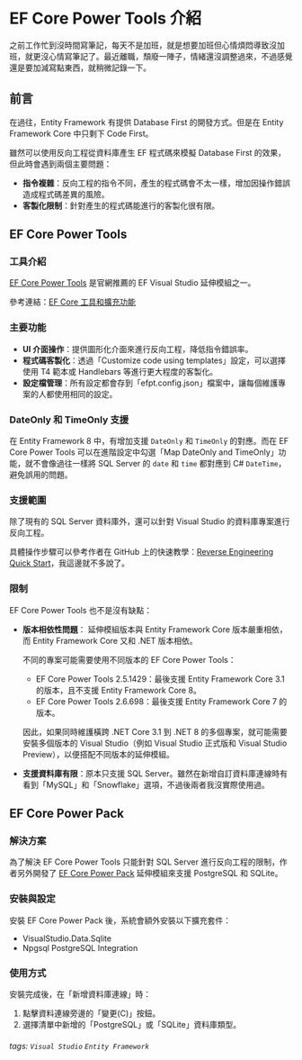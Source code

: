 # EF Core Power Tools 介紹

之前工作忙到沒時間寫筆記，每天不是加班，就是想要加班但心情煩悶導致沒加班，就更沒心情寫筆記了。最近離職，頹廢一陣子，情緒還沒調整過來，不過感覺還是要加減寫點東西，就稍微記錄一下。

## 前言

在過往，Entity Framework 有提供 Database First 的開發方式。但是在 Entity Framework Core 中只剩下 Code First。

雖然可以使用反向工程從資料庫產生 EF 程式碼來模擬 Database First 的效果，但此時會遇到兩個主要問題：
* **指令複雜**：反向工程的指令不同，產生的程式碼會不太一樣，增加因操作錯誤造成程式碼差異的風險。
* **客製化限制**：針對產生的程式碼能進行的客製化很有限。

## EF Core Power Tools

### 工具介紹

[EF Core Power Tools](https://github.com/ErikEJ/EFCorePowerTools) 是官網推薦的 EF Visual Studio 延伸模組之一。

參考連結：[EF Core 工具和擴充功能](https://learn.microsoft.com/zh-tw/ef/core/extensions/)

### 主要功能

* **UI 介面操作**：提供圖形化介面來進行反向工程，降低指令錯誤率。
* **程式碼客製化**：透過「Customize code using templates」設定，可以選擇使用 T4 範本或 Handlebars 等進行更大程度的客製化。
* **設定檔管理**：所有設定都會存到「efpt.config.json」檔案中，讓每個維護專案的人都使用相同的設定。

### DateOnly 和 TimeOnly 支援

在 Entity Framework 8 中，有增加支援 `DateOnly` 和 `TimeOnly` 的對應。而在 EF Core Power Tools 可以在進階設定中勾選「Map DateOnly and TimeOnly」功能，就不會像過往一樣將 SQL Server 的 `date` 和 `time` 都對應到 C# `DateTime`，避免誤用的問題。

### 支援範圍

除了現有的 SQL Server 資料庫外，還可以針對 Visual Studio 的資料庫專案進行反向工程。

具體操作步驟可以參考作者在 GitHub 上的快速教學：[Reverse Engineering Quick Start](https://github.com/ErikEJ/EFCorePowerTools/wiki/Reverse-Engineering-Quick-Start)，我這邊就不多說了。

### 限制

EF Core Power Tools 也不是沒有缺點：

* **版本相依性問題**：
    延伸模組版本與 Entity Framework Core 版本嚴重相依，而 Entity Framework Core 又和 .NET 版本相依。

    不同的專案可能需要使用不同版本的 EF Core Power Tools：
    * EF Core Power Tools 2.5.1429：最後支援 Entity Framework Core 3.1 的版本，且不支援 Entity Framework Core 8。
    * EF Core Power Tools 2.6.698：最後支援 Entity Framework Core 7 的版本。  

    因此，如果同時維護橫跨 .NET Core 3.1 到 .NET 8 的多個專案，就可能需要安裝多個版本的 Visual Studio（例如 Visual Studio 正式版和 Visual Studio Preview），以便搭配不同版本的延伸模組。

* **支援資料庫有限**：原本只支援 SQL Server。雖然在新增自訂資料庫連線時有看到「MySQL」和「Snowflake」選項，不過後兩者我沒實際使用過。

## EF Core Power Pack

### 解決方案

為了解決 EF Core Power Tools 只能針對 SQL Server 進行反向工程的限制，作者另外開發了 [EF Core Power Pack](https://marketplace.visualstudio.com/items?itemName=ErikEJ.EFCorePowerPack) 延伸模組來支援 PostgreSQL 和 SQLite。

### 安裝與設定

安裝 EF Core Power Pack 後，系統會額外安裝以下擴充套件：
* VisualStudio.Data.Sqlite
* Npgsql PostgreSQL Integration

### 使用方式

安裝完成後，在「新增資料庫連線」時：
1. 點擊資料連線旁邊的「變更(C)」按鈕。
2. 選擇清單中新增的「PostgreSQL」或「SQLite」資料庫類型。

###### tags: `Visual Studio` `Entity Framework`